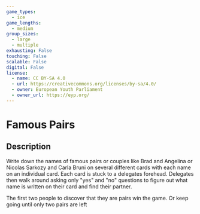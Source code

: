 ```yaml
---
game_types:
  - ice
game_lengths:
  - medium
group_sizes:
  - large
  - multiple
exhausting: False
touching: False
scalable: False
digital: False
license:
  - name: CC BY-SA 4.0
  - url: https://creativecommons.org/licenses/by-sa/4.0/
  - owner: European Youth Parliament
  - owner_url: https://eyp.org/
---
```

# Famous Pairs

## Description
Write down the names of famous pairs or couples like Brad and Angelina or Nicolas Sarkozy and Carla Bruni on several different cards with each name on an individual card.
Each card is stuck to a delegates forehead. Delegates then walk around asking only "yes" and "no" questions to figure out what name is written on their card and find their partner.

The first two people to discover that they are pairs win the game. Or keep going until only two pairs are left
